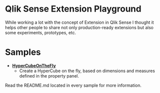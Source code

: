# Qlik Sense Extension Playground

While working a lot with the concept of Extension in Qlik Sense I thought it helps other people to share not only production-ready extensions but also some experiments, prototypes, etc.

# Samples

* **[HyperCubeOnTheFly](tree/master/HyperCubeOnTheFly)**
	* Create a HyperCube on the fly, based on dimensions and measures defined in the property panel.


Read the README.md located in every sample for more information.

